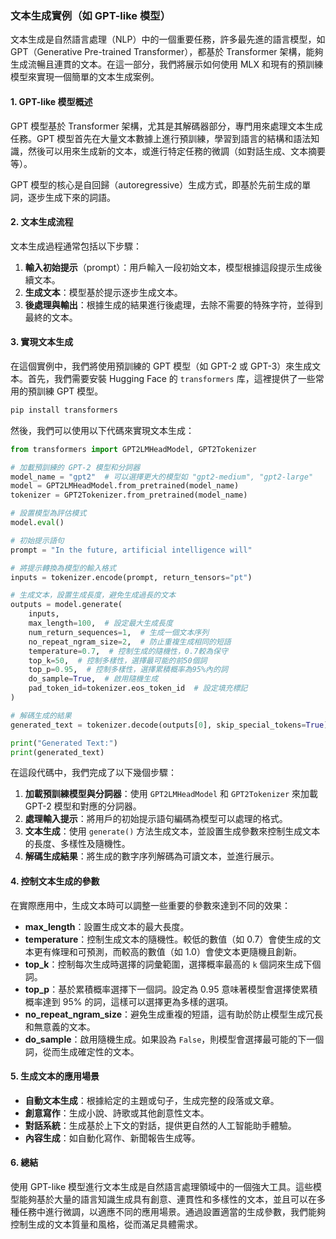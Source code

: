 ### 文本生成實例（如 GPT-like 模型）

文本生成是自然語言處理（NLP）中的一個重要任務，許多最先進的語言模型，如 GPT（Generative Pre-trained Transformer），都基於 Transformer 架構，能夠生成流暢且連貫的文本。在這一部分，我們將展示如何使用 MLX 和現有的預訓練模型來實現一個簡單的文本生成案例。

#### 1. **GPT-like 模型概述**

GPT 模型基於 Transformer 架構，尤其是其解碼器部分，專門用來處理文本生成任務。GPT 模型首先在大量文本數據上進行預訓練，學習到語言的結構和語法知識，然後可以用來生成新的文本，或進行特定任務的微調（如對話生成、文本摘要等）。

GPT 模型的核心是自回歸（autoregressive）生成方式，即基於先前生成的單詞，逐步生成下來的詞語。

#### 2. **文本生成流程**

文本生成過程通常包括以下步驟：

1. **輸入初始提示**（prompt）：用戶輸入一段初始文本，模型根據這段提示生成後續文本。
2. **生成文本**：模型基於提示逐步生成文本。
3. **後處理與輸出**：根據生成的結果進行後處理，去除不需要的特殊字符，並得到最終的文本。

#### 3. **實現文本生成**

在這個實例中，我們將使用預訓練的 GPT 模型（如 GPT-2 或 GPT-3）來生成文本。首先，我們需要安裝 Hugging Face 的 `transformers` 库，這裡提供了一些常用的預訓練 GPT 模型。

```bash
pip install transformers
```

然後，我們可以使用以下代碼來實現文本生成：

```python
from transformers import GPT2LMHeadModel, GPT2Tokenizer

# 加載預訓練的 GPT-2 模型和分詞器
model_name = "gpt2"  # 可以選擇更大的模型如 "gpt2-medium", "gpt2-large"
model = GPT2LMHeadModel.from_pretrained(model_name)
tokenizer = GPT2Tokenizer.from_pretrained(model_name)

# 設置模型為評估模式
model.eval()

# 初始提示語句
prompt = "In the future, artificial intelligence will"

# 將提示轉換為模型的輸入格式
inputs = tokenizer.encode(prompt, return_tensors="pt")

# 生成文本，設置生成長度，避免生成過長的文本
outputs = model.generate(
    inputs,
    max_length=100,  # 設定最大生成長度
    num_return_sequences=1,  # 生成一個文本序列
    no_repeat_ngram_size=2,  # 防止重複生成相同的短語
    temperature=0.7,  # 控制生成的隨機性，0.7較為保守
    top_k=50,  # 控制多樣性，選擇最可能的前50個詞
    top_p=0.95,  # 控制多樣性，選擇累積概率為95%內的詞
    do_sample=True,  # 啟用隨機生成
    pad_token_id=tokenizer.eos_token_id  # 設定填充標記
)

# 解碼生成的結果
generated_text = tokenizer.decode(outputs[0], skip_special_tokens=True)

print("Generated Text:")
print(generated_text)
```

在這段代碼中，我們完成了以下幾個步驟：

1. **加載預訓練模型與分詞器**：使用 `GPT2LMHeadModel` 和 `GPT2Tokenizer` 來加載 GPT-2 模型和對應的分詞器。
2. **處理輸入提示**：將用戶的初始提示語句編碼為模型可以處理的格式。
3. **文本生成**：使用 `generate()` 方法生成文本，並設置生成參數來控制生成文本的長度、多樣性及隨機性。
4. **解碼生成結果**：將生成的數字序列解碼為可讀文本，並進行展示。

#### 4. **控制文本生成的參數**

在實際應用中，生成文本時可以調整一些重要的參數來達到不同的效果：

- **max_length**：設置生成文本的最大長度。
- **temperature**：控制生成文本的隨機性。較低的數值（如 0.7）會使生成的文本更有條理和可預測，而較高的數值（如 1.0）會使文本更隨機且創新。
- **top_k**：控制每次生成時選擇的詞彙範圍，選擇概率最高的 `k` 個詞來生成下個詞。
- **top_p**：基於累積概率選擇下一個詞。設定為 0.95 意味著模型會選擇使累積概率達到 95% 的詞，這樣可以選擇更為多樣的選項。
- **no_repeat_ngram_size**：避免生成重複的短語，這有助於防止模型生成冗長和無意義的文本。
- **do_sample**：啟用隨機生成。如果設為 `False`，則模型會選擇最可能的下一個詞，從而生成確定性的文本。

#### 5. **生成文本的應用場景**

- **自動文本生成**：根據給定的主題或句子，生成完整的段落或文章。
- **創意寫作**：生成小說、詩歌或其他創意性文本。
- **對話系統**：生成基於上下文的對話，提供更自然的人工智能助手體驗。
- **內容生成**：如自動化寫作、新聞報告生成等。

#### 6. **總結**

使用 GPT-like 模型進行文本生成是自然語言處理領域中的一個強大工具。這些模型能夠基於大量的語言知識生成具有創意、連貫性和多樣性的文本，並且可以在多種任務中進行微調，以適應不同的應用場景。通過設置適當的生成參數，我們能夠控制生成的文本質量和風格，從而滿足具體需求。